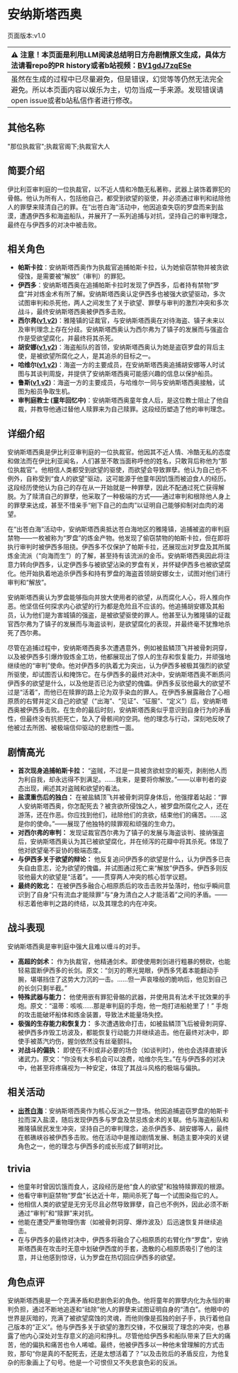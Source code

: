 # 安纳斯塔西奥
页面版本:v1.0
 

| :warning: 注意！本页面是利用LLM阅读总结明日方舟剧情原文生成，具体方法请看repo的PR history或者b站视频：[BV1gdJ7zqESe](https://www.bilibili.com/video/BV1gdJ7zqESe/)         |
|:----------------------------|
| 虽然在生成的过程中已尽量避免，但是错误，幻觉等等仍然无法完全避免。所以本页面内容以娱乐为主，切勿当成一手来源。发现错误请open issue或者b站私信作者进行修改。|



## 其他名称
"那位执裁官";执裁官阁下;执裁官大人
## 简要介绍
伊比利亚审判庭的一位执裁官，以不近人情和冷酷无私著称，武器上装饰着罪犯的骨骼。他认为所有人，包括他自己，都受到欲望的驱使，并必须通过审判和祛除他人的罪孽来赎清自己的罪。在“出苍白海”活动中，他因追查失窃的罗盘而来到盐漠，遭遇伊西多和海盗船队，并展开了一系列追捕与对抗，坚持自己的审判理念，最终在与伊西多的对决中被击败。
## 相关角色
-   **帕斯卡拉**：安纳斯塔西奥作为执裁官追捕帕斯卡拉，认为她偷窃禁物并被贪欲侵蚀，是需要被“解放”（审判）的罪犯。
-   **伊西多**：安纳斯塔西奥在追捕帕斯卡拉时发现了伊西多，后者持有禁物“罗盘”并对炼金术有所了解。安纳斯塔西奥认定伊西多也被强大欲望驱动，多次试图审判和杀死他，两人之间发生了关于欲望、罪孽与审判的激烈冲突和多次战斗，最终安纳斯塔西奥被伊西多击败。
-   **西尔弗([v1](extended_char_xi_er_fu.md),[v2](../char_v3/extended_char_xi_er_fu.md))**：雅隆镇的证裁官，与安纳斯塔西奥在对待海盗、镇子未来以及审判理念上存在分歧。安纳斯塔西奥认为西尔弗为了镇子的发展而与强盗合作是受欲望腐化，并最终将其杀死。
-   **胡安娜([v1](extended_char_hu_an_na.md),[v2](../char_v3/extended_char_hu_an_na.md))**：海盗船队的首领，安纳斯塔西奥认为她是盗窃罗盘的背后主使，是被欲望所腐化之人，是其追杀的目标之一。
-   **哈维尔([v1](extended_char_ha_wei_er.md),[v2](../char_v3/extended_char_ha_wei_er.md))**：海盗一方的主要成员，在安纳斯塔西奥追捕胡安娜等人时试图与其谈判周旋，并提供了安纳斯塔西奥可能感兴趣的信息以保护船员。
-   **鲁斯([v1](extended_char_lu_si.md),[v2](../char_v3/extended_char_lu_si.md))**：海盗一方的主要成员，与哈维尔一同与安纳斯塔西奥接触，试图为船员争取生机。
-   **审判庭教士 (童年回忆中)**：安纳斯塔西奥童年食人后，是这位教士阻止了他自裁，并教导他通过替他人赎罪来为自己赎罪。这段经历塑造了他的审判理念。
## 详细介绍
安纳斯塔西奥是伊比利亚审判庭的一位执裁官。他因其不近人情、冷酷无私的态度和做法而在伊比利亚闻名，人们甚至不敢当面称呼他的姓名，只敢背后称他为“那位执裁官”。他相信人类都受到欲望的驱使，而欲望会导致罪孽。他认为自己也不例外，自称受到“食人的欲望”驱动，这可能源于他童年因饥饿而被迫食人的经历。这段经历使他认为自己的存在从一开始就是一种罪孽，因此不配通过死亡获得解脱。为了赎清自己的罪孽，他采取了一种极端的方式——通过审判和根除他人身上的罪孽来达成，甚至不惜亲手“剜下自己的血肉”以证明自己能够抑制对血肉的渴望。

在“出苍白海”活动中，安纳斯塔西奥抵达苍白海地区的雅隆镇，追捕被盗的审判庭禁物——一枚被称为“罗盘”的炼金产物。他发现了偷窃禁物的帕斯卡拉，但在即将执行审判时被伊西多阻挠。伊西多不仅保护了帕斯卡拉，还展现出对罗盘及其所属炼金流派（“向海而生”）的了解，甚至持有该流派的金币。安纳斯塔西奥因此将注意力转向伊西多，认定伊西多与被欲望沾染的罗盘有关，并怀疑伊西多也被欲望腐化。他开始执着地追杀伊西多和持有罗盘的海盗首领胡安娜女士，试图对他们进行审判和“解放”。

安纳斯塔西奥认为罗盘能够指向并放大使用者的欲望，从而腐化人心，将人推向作恶。他坚信任何探求内心欲望的行为都是危险且不应该的。他追捕胡安娜及其船员，认为他们是为害城镇的强盗，是被欲望驱使的罪人。他甚至认为雅隆镇的证裁官西尔弗为了镇子的发展而与海盗谈判，是欲望腐化的表现，并最终毫不犹豫地杀死了西尔弗。

尽管在追捕过程中，安纳斯塔西奥多次遭遇意外，例如被盐鳞顶飞并被骨刺洞穿，以及被伊西多引爆炸毁炼金工坊，他都展现出了惊人的生存和恢复能力，并顽强地继续他的“审判”使命。他对伊西多的执着尤为突出，认为伊西多被极其强烈的欲望所驱使，却试图否认和掩饰它。在与伊西多的最终对决中，安纳斯塔西奥不断质问伊西多的欲望是什么，以及他是否已沦为欲望的傀儡。伊西多反驳他最大的欲望不过是“活着”，而他已在赎罪的路上沦为双手染血的罪人。在伊西多展露融合了心相原质的右臂并定义自己的欲望（“出海”、“见证”、“征服”、“定义”）后，安纳斯塔西奥被伊西多击败。在生命的最后时刻，安纳斯塔西奥似乎意识到自身行为的矛盾性，但最终没有抗拒死亡，坠入了骨骸间的空洞。他的理念与行动，深刻地反映了他被过去所困、被极端信仰驱动的悲剧性一面。
## 剧情高光
*   **首次现身追捕帕斯卡拉：** “盗贼，不过是一具被贪欲蛀空的躯壳，剥削他人而为利自我，却永远得不到满足。……我来，是要将你解放。”——以审判者的姿态出现，阐述其对盗贼和欲望的看法。
*   **盐漠重伤后的独白：** 在被盐鳞顶飞并被骨刺洞穿身体后，他强撑着站起：“罪人安纳斯塔西奥，你怎配死去？被贪欲所侵蚀之人，被罗盘所腐化之人，还在游荡，还在作恶。你应找到他们，祛除他们的贪欲，结束他们的痛苦。……这是你的使命。”——展现了他独特的赎罪观和顽强的生命力。
*   **对西尔弗的审判：** 发现证裁官西尔弗为了镇子的发展与海盗谈判、接纳强盗后，安纳斯塔西奥认为其已被欲望腐化，并在倾泻的花瓣中将其杀死。体现了他对欲望毫不妥协的极端态度。
*   **与伊西多关于欲望的辩论：** 他反复追问伊西多的欲望是什么，认为伊西多已丧失自由意志，沦为欲望的傀儡，并试图通过死亡来“解放”伊西多。伊西多则反驳他最大的欲望是“活着”。——贯穿两人冲突的核心哲学议题。
*   **最终的败北：** 在被伊西多融合心相原质后的攻击击败并坠落时，他似乎瞬间意识到了自身“只有流血才能赎罪”与“身为清白之人才能活着”之间的矛盾。——标志着他审判之路的终结，以及其理念的内在冲突。
## 战斗表现
安纳斯塔西奥是审判庭中强大且难以缠斗的对手。
*   **高超的剑术：** 作为执裁官，他精通剑术。即使使用刺剑进行粗暴的劈砍，也能轻易震断伊西多的长剑。原文：“剑刃的寒光晃眼，伊西多凭着本能翻动手腕，堪堪挡住了这势大力沉的一击。……但一声哀嚎般的脆响后，他见到自己的长剑只剩半截。”
*   **特殊武器与能力：** 他使用嵌有罪犯骨骼的武器，并使用具有法术干扰效果的手炮。原文：“温蒂：咳咳......那是审判庭的手炮，他一炮打进船舱里了！” 手炮的攻击能破坏船体和炼金装置，导致法术能量场失控。
*   **极强的生存能力和恢复力：** 多次遭遇致命打击，如被盐鳞顶飞后被骨刺洞穿、被伊西多炸毁工坊波及，都能恢复行动能力并继续追击。他在最终对决中，即使手被蒸汽灼伤，握剑依然没有丝毫颤抖。
*   **对战斗的偏执：** 即使在不利或非必要的场合（如谈判时），他也会选择直接诉诸武力。原文：“你没有太多机会可以浪费，哈维尔先生。”在与伊西多的对决中，他甚至将疼痛视为一种安定，体现了其战斗风格的极端与偏执。
## 相关活动
-   **[出苍白海](../stories/act39side.md)**：安纳斯塔西奥作为核心反派之一登场。他因追捕盗窃罗盘的帕斯卡拉而深入盐漠，随后发现伊西多与罗盘及禁忌炼金术的关联。他与海盗船队和雅隆镇居民发生冲突，坚持自己的审判理念，追杀伊西多、胡安娜等人，最终在骸礁峡谷被伊西多击败。他在活动中是推动剧情发展、制造主要冲突的关键角色之一，他的理念与伊西多的成长形成了鲜明对比。
## trivia
*   他童年时曾因饥饿而食人，这段经历是他“食人的欲望”和独特赎罪观的根源。
*   他看守审判庭禁物“罗盘”长达近十年，期间杀死了每一个试图染指它的人。
*   他相信人类的欲望是无穷无尽且必然导致罪孽，自己也不例外，因此必须不断通过“审判”和“赎罪”来对抗。
*   他能在遭受严重物理伤害（如被骨刺洞穿、爆炸波及）后迅速恢复并继续追击。
*   在与伊西多的最终对决中，伊西多将融合了心相原质的右臂化作“罗盘”，安纳斯塔西奥在攻击时无意中划破伊西度的手套，逸散的心相原质吸引了他的注意，并让他感到惊讶，认为罗盘在热切回应伊西多的欲望。
## 角色点评
安纳斯塔西奥是一个充满矛盾和悲剧色彩的角色。他将童年的罪孽内化为永恒的审判负担，通过不断地追逐和“祛除”他人的罪孽来试图证明自身的“清白”。他眼中的世界是灰暗的，充满了被欲望腐蚀的灵魂，而他则像是孤独的刽子手，执行着他自己版本的“正义”。他与伊西多关于欲望的激烈交锋，不仅展现了理念的冲突，也暴露了他内心深处对生存意义的追问和挣扎。尽管他给伊西多和船队带来了巨大的痛苦，他的偏执和痛苦也令人唏嘘。最终，他被伊西多以一种他未曾理解的方式击败，那句“你是真的不配死去，还是太想活着了？”以及击败后的矛盾反应，为他复杂的形象画上了句号。他是一个可恨但又不失悲哀色彩的反派。